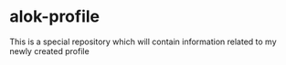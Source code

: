 # alok-profile
This is a special repository which will contain information related to my newly created profile

